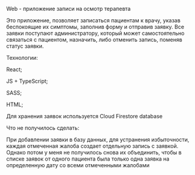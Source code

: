 Web - приложение записи на осмотр терапевта

Это приложение, позволяет записаться пациентам к врачу, указав беспокоящие их симптомы, заполнив форму и отправив заявку. Все заявки поступают администратору, который может самостоятельно связаться с пациентом, назначить, либо отменить запись, поменяв статус заявки.

Технологии:

React; 
  
JS + TypeScript;
  
SASS;
  
HTML;
  
Для хранения заявок используется Cloud Firestore database
  
Что не получилось сделать:

При добавлении заявки в базу данных, для устранения избыточности, каждая отмеченная жалоба создает отдельную запись с заявкой. Однако потом у меня не получилось снова их объединить, чтобы в списке заявок от одного пациента была только одна заявка на определенную дату со всеми отмеченными жалобами
